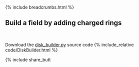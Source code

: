 {% include breadcrumbs.html %}

## Build a field by adding charged rings
<div class="header_line"><br/></div>

Download the [disk_builder.py](code/disk_builder.py) source code
{% include_relative code/DiskBuilder.html %}

<p style="clear: both;"></p>

{% include share_butt